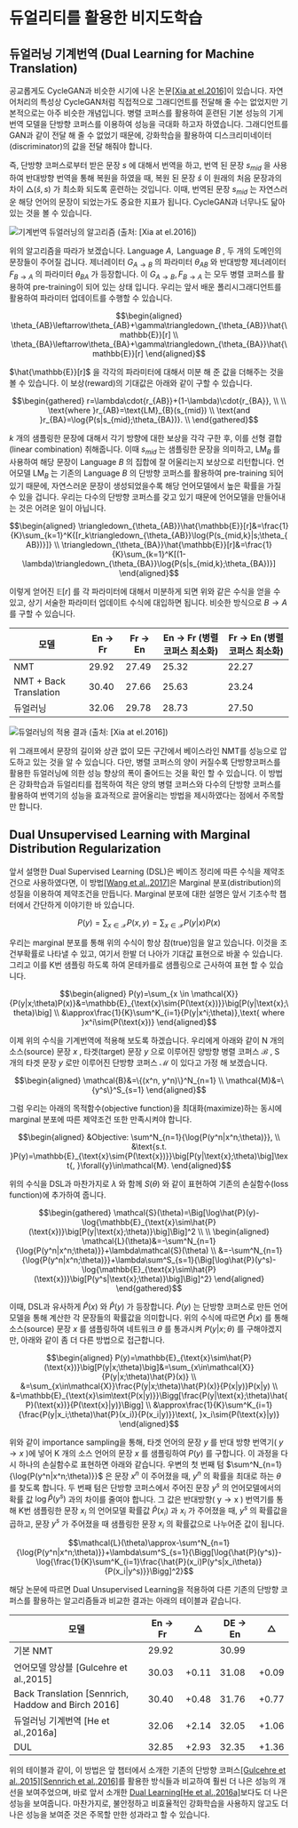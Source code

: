# 듀얼리티를 활용한 비지도학습

## 듀얼러닝 기계번역 (Dual Learning for Machine Translation)

공교롭게도 CycleGAN과 비슷한 시기에 나온 논문[[Xia at el.2016]](https://arxiv.org/pdf/1611.00179.pdf)이 있습니다. 자연어처리의 특성상 CycleGAN처럼 직접적으로 그래디언트를 전달해 줄 수는 없었지만 기본적으로는 아주 비슷한 개념입니다. 병렬 코퍼스를 활용하여 훈련된 기본 성능의 기게 번역 모델을 단방향 코퍼스를 이용하여 성능을 극대화 하고자 하였습니다. 그래디언트를 GAN과 같이 전달 해 줄 수 없었기 때문에, 강화학습을 활용하여 디스크리미네이터(discriminator)의 값을 전달 해줘야 합니다.

즉, 단방향 코퍼스로부터 받은 문장 $s$ 에 대해서 번역을 하고, 번역 된 문장 $s_{mid}$ 을 사용하여 반대방향 번역을 통해 복원을 하였을 때, 복원 된 문장 $\hat{s}$ 이 원래의 처음 문장과의 차이 $\triangle(\hat{s}, s)$ 가 최소화 되도록 훈련하는 것입니다. 이때, 번역된 문장 $s_{mid}$ 는 자연스러운 해당 언어의 문장이 되었는가도 중요한 지표가 됩니다. CycleGAN과 너무나도 닮아있는 것을 볼 수 있습니다.

![기계번역 듀얼러닝의 알고리즘 (출처: [[Xia at el.2016]](https://arxiv.org/pdf/1611.00179.pdf))](../assets/13-03-01.png)

위의 알고리즘을 따라가 보겠습니다. $\text{Language }A,\text{ Language }B$ , 두 개의 도메인의 문장들이 주어질 겁니다. 제너레이터 $G_{A \rightarrow B}$ 의 파라미터 $\theta_{AB}$ 와 반대방향 제너레이터 $F_{B \rightarrow A}$ 의 파라미터 $\theta_{BA}$ 가 등장합니다. 이 $G_{A \rightarrow B}, F_{B \rightarrow A}$ 는 모두 병렬 코퍼스를 활용하여 pre-training이 되어 있는 상태 입니다. 우리는 앞서 배운 폴리시그래디언트를 활용하여 파라미터 업데이트를 수행할 수 있습니다.

$$\begin{aligned}
\theta_{AB}\leftarrow\theta_{AB}+\gamma\triangledown_{\theta_{AB}}\hat{\mathbb{E}}[r] \\
\theta_{BA}\leftarrow\theta_{BA}+\gamma\triangledown_{\theta_{BA}}\hat{\mathbb{E}}[r]
\end{aligned}$$

$\hat{\mathbb{E}}[r]$ 을 각각의 파라미터에 대해서 미분 해 준 값을 더해주는 것을 볼 수 있습니다. 이 보상(reward)의 기대값은 아래와 같이 구할 수 있습니다.

$$\begin{gathered}
r=\lambda\cdot{r_{AB}}+(1-\lambda)\cdot{r_{BA}}, \\
\\
\text{where }r_{AB}=\text{LM}_{B}(s_{mid}) \\
\text{and }r_{BA}=\log{P(s|s_{mid};\theta_{BA})}. \\
\end{gathered}$$

$k$ 개의 샘플링한 문장에 대해서 각기 방향에 대한 보상을 각각 구한 후, 이를 선형 결합(linear combination) 취해줍니다. 이때 $s_{mid}$ 는 샘플링한 문장을 의미하고, $\text{LM}_B$ 를 사용하여 해당 문장이 $\text{Language }B$ 의 집합에 잘 어울리는지 보상으로 리턴합니다. 언어모델 $\text{LM}_B$ 는 기존의 $\text{Language }B$ 의 단방향 코퍼스를 활용하여 pre-training 되어 있기 때문에, 자연스러운 문장이 생성되었을수록 해당 언어모델에서 높은 확률을 가질 수 있을 겁니다. 우리는 다수의 단방향 코퍼스를 갖고 있기 때문에 언어모델을 만들어내는 것은 어려운 일이 아닙니다.

$$\begin{aligned}
\triangledown_{\theta_{AB}}\hat{\mathbb{E}}[r]&=\frac{1}{K}\sum_{k=1}^K{[r_k\triangledown_{\theta_{AB}}\log{P(s_{mid,k}|s;\theta_{AB})}]} \\
\triangledown_{\theta_{BA}}\hat{\mathbb{E}}[r]&=\frac{1}{K}\sum_{k=1}^K[(1-\lambda)\triangledown_{\theta_{BA}}\log{P(s|s_{mid,k};\theta_{BA})}]
\end{aligned}$$

이렇게 얻어진 $\mathbb{E}[r]$ 를 각 파라미터에 대해서 미분하게 되면 위와 같은 수식을 얻을 수 있고, 상기 서술한 파라미터 업데이트 수식에 대입하면 됩니다. 비슷한 방식으로 $B \rightarrow A$ 를 구할 수 있습니다.

|모델|En $\rightarrow$ Fr|Fr $\rightarrow$ En|En $\rightarrow$ Fr (병렬코퍼스 최소화)|Fr $\rightarrow$ En (병렬코퍼스 최소화)|
|-|-|-|-|-|
|NMT|29.92|27.49|25.32|22.27|
|NMT + Back Translation|30.40|27.66|25.63|23.24|
|듀얼러닝|32.06|29.78|28.73|27.50|

<!--
![](../assets/13-03-02.png)
-->

![듀얼러닝의 적용 결과 (출처: [[Xia at el.2016]](https://arxiv.org/pdf/1611.00179.pdf))](../assets/13-03-03.png)

위 그래프에서 문장의 길이와 상관 없이 모든 구간에서 베이스라인 NMT를 성능으로 압도하고 있는 것을 알 수 있습니다. 다만, 병렬 코퍼스의 양이 커질수록 단방향코퍼스를 활용한 듀얼러닝에 의한 성능 향상의 폭이 줄어드는 것을 확인 할 수 있습니다. 이 방법은 강화학습과 듀얼리티를 접목하여 적은 양의 병렬 코퍼스와 다수의 단방향 코퍼스를 활용하여 번역기의 성능을 효과적으로 끌어올리는 방법을 제시하였다는 점에서 주목할 만 합니다.

## Dual Unsupervised Learning with Marginal Distribution Regularization

앞서 설명한 Dual Supervised Learning (DSL)은 베이즈 정리에 따른 수식을 제약조건으로 사용하였다면, 이 방법[[Wang et al.,2017]](https://www.microsoft.com/en-us/research/wp-content/uploads/2017/11/17041-72820-1-SM.pdf)은 Marginal 분포(distribution)의 성질을 이용하여 제약조건을 만듭니다. <comment> Marginal 분포에 대한 설명은 앞서 기초수학 챕터에서 간단하게 이야기한 바 있습니다. </comment>

$$P(y)=\sum_{x \in \mathcal{X}}{P(x,y)}=\sum_{x \in \mathcal{X}}{P(y|x)P(x)}$$

우리는 marginal 분포를 통해 위의 수식이 항상 참(true)임을 알고 있습니다. 이것을 조건부확률로 나타낼 수 있고, 여기서 한발 더 나아가 기대값 표현으로 바꿀 수 있습니다. 그리고 이를 K번 샘플링 하도록 하여 몬테카를로 샘플링으로 근사하여 표현 할 수 있습니다.

$$\begin{aligned}
P(y)=\sum_{x \in \mathcal{X}}{P(y|x;\theta)P(x)}&=\mathbb{E}_{\text{x}\sim{P(\text{x})}}\big[P(y|\text{x};\theta)\big] \\
&\approx\frac{1}{K}\sum^K_{i=1}{P(y|x^i;\theta)},\text{ where }x^i\sim{P(\text{x})}
\end{aligned}$$

이제 위의 수식을 기계번역에 적용해 보도록 하겠습니다. 우리에게 아래와 같이 N 개의 소스(source) 문장 $x$ , 타겟(target) 문장 $y$ 으로 이루어진 양방향 병렬 코퍼스 $\mathcal{B}$ , S 개의 타겟 문장 $y$ 로만 이루어진 단방향 코퍼스 $\mathcal{M}$ 이 있다고 가정 해 보겠습니다.

$$\begin{aligned}
\mathcal{B}&=\{(x^n, y^n)\}^N_{n=1} \\
\mathcal{M}&=\{y^s\}^S_{s=1}
\end{aligned}$$

그럼 우리는 아래의 목적함수(objective function)을 최대화(maximize)하는 동시에 marginal 분포에 따른 제약조건 또한 만족시켜야 합니다.

$$\begin{aligned}
&Objective: \sum^N_{n=1}{\log{P(y^n|x^n;\theta)}}, \\
&\text{s.t. }P(y)=\mathbb{E}_{\text{x}\sim{P(\text{x})}}\big[P(y|\text{x};\theta)\big]\text{, }\forall{y}\in\mathcal{M}.
\end{aligned}$$

위의 수식을 DSL과 마찬가지로 $\lambda$ 와 함께 $S(\theta)$ 와 같이 표현하여 기존의 손실함수(loss function)에 추가하여 줍니다.

$$\begin{gathered}
\mathcal{S}(\theta)=\Big[\log\hat{P}(y)-\log{\mathbb{E}_{\text{x}\sim\hat{P}(\text{x})}\big[P(y|\text{x};\theta)}\big]\Big]^2 \\
\\
\begin{aligned}
\mathcal{L}(\theta)&=-\sum^N_{n=1}{\log{P(y^n|x^n;\theta)}}+\lambda\mathcal{S}(\theta) \\
&=-\sum^N_{n=1}{\log{P(y^n|x^n;\theta)}}+\lambda\sum^S_{s=1}{\Big[\log\hat{P}(y^s)-\log{\mathbb{E}_{\text{x}\sim\hat{P}(\text{x})}\big[P(y^s|\text{x};\theta)}\big]\Big]^2}
\end{aligned}
\end{gathered}$$

이때, DSL과 유사하게 $\hat{P}(x)$ 와 $\hat{P}(y)$ 가 등장합니다. $\hat{P}(y)$ 는 단방향 코퍼스로 만든 언어모델을 통해 계산한 각 문장들의 확률값을 의미합니다. 위의 수식에 따르면 $\hat{P}(x)$ 를 통해 소스(source) 문장 $x$ 를 샘플링하여 네트워크 $\theta$ 를 통과시켜 $P(y|x;\theta)$ 를 구해야겠지만, 아래와 같이 좀 더 다른 방법으로 접근합니다.

$$\begin{aligned}
P(y)=\mathbb{E}_{\text{x}\sim\hat{P}(\text{x})}\big[P(y|x;\theta)\big]&=\sum_{x\in\mathcal{X}}{P(y|x;\theta)\hat{P}(x)} \\
&=\sum_{x\in\mathcal{X}}\frac{P(y|x;\theta)\hat{P}(x)}{P(x|y)}P(x|y) \\
&=\mathbb{E}_{\text{x}\sim\text{P(x|y)}}\Bigg[\frac{P(y|\text{x};\theta)\hat{P}(\text{x})}{P(\text{x}|y)}\Bigg] \\
&\approx\frac{1}{K}\sum^K_{i=1}{\frac{P(y|x_i;\theta)\hat{P}(x_i)}{P(x_i|y)}}\text{, }x_i\sim{P(\text{x}|y)}
\end{aligned}$$

위와 같이 importance sampling을 통해, 타겟 언어의 문장 $y$ 를 반대 방향 번역기( $y\rightarrow{x}$ )에 넣어 K 개의 소스 언어의 문장 $x$ 를 샘플링하여 $P(y)$ 를 구합니다. 이 과정을 다시 하나의 손실함수로 표현하면 아래와 같습니다. 우변의 첫 번째 텀 $\sum^N_{n=1}{\log{P(y^n|x^n;\theta)}}$ 은 문장 $x^n$ 이 주어졌을 때, $y^n$ 의 확률을 최대로 하는 $\theta$ 를 찾도록 합니다. 두 번째 텀은 단방향 코퍼스에서 주어진 문장 $y^s$ 의 언어모델에서의 확률 값 $\log{\hat{P}(y^s)}$ 과의 차이를 줄여야 합니다. 그 값은 반대방향( $\text{y}\rightarrow\text{x}$ ) 번역기를 통해 K번 샘플링한 문장 $x_i$ 의 언어모델 확률값 $\hat{P}(x_i)$ 과 $x_i$ 가 주어졌을 때, $y^s$ 의 확률값을 곱하고, 문장 $y^s$ 가 주어졌을 때 샘플링한 문장 $x_i$ 의 확률값으로 나누어준 값이 됩니다.

$$\mathcal{L}(\theta)\approx-\sum^N_{n=1}{\log{P(y^n|x^n;\theta)}}+\lambda\sum^S_{s=1}{\Bigg[\log{\hat{P}(y^s)}-\log{\frac{1}{K}\sum^K_{i=1}\frac{\hat{P}(x_i)P(y^s|x_i\theta)}{P(x_i|y^s)}}\Bigg]^2}$$

해당 논문에 따르면 Dual Unsupervised Learning을 적용하여 다른 기존의 단방향 코퍼스를 활용하는 알고리즘들과 비교한 결과는 아래의 테이블과 같습니다.

|모델|En $\rightarrow$ Fr| $\triangle$ |DE $\rightarrow$ En| $\triangle$ |
|-|-|-|-|-|
|기본 NMT|29.92||30.99||
|언어모델 앙상블 [Gulcehre et al.,2015]|30.03|+0.11|31.08|+0.09|
|Back Translation [Sennrich, Haddow and Birch 2016]|30.40|+0.48|31.76|+0.77|
|듀얼러닝 기계번역 [He et al.,2016a]|32.06|+2.14|32.05|+1.06|
|DUL|32.85|+2.93|32.35|+1.36|

<!--
![](../assets/13-03-04.png)
-->

위의 테이블과 같이, 이 방법은 앞 챕터에서 소개한 기존의 단방향 코퍼스[[Gulcehre et al.,2015]](https://arxiv.org/abs/1503.03535)[[Sennrich et al.,2016]](https://arxiv.org/abs/1511.06709)를 활용한 방식들과 비교하여 훨씬 더 나은 성능의 개선을 보여주었으며, 바로 앞서 소개한 [Dual Learning[He et al.,2016a]](https://arxiv.org/pdf/1611.00179.pdf)보다도 더 나은 성능을 보여줍니다. 마찬가지로, 불안정하고 비효율적인 강화학습을 사용하지 않고도 더 나은 성능을 보여준 것은 주목할 만한 성과라고 할 수 있습니다.

<!--
### 쉬어가기: 임포턴스 샘플링 (Importance Sampling)

Importance 샘플링은 기존의 샘플링하던 분포가 아닌 다른 분포에서 샘플링을 하는 것을 이릅니다. 따라서 윗변과 아랫변에 샘플링하고자 하는 분포 q를 곱해주게 됩니다.

$$\begin{gathered}
\begin{aligned}
\mathbb{E}_{\text{x}\sim{p(\text{x})}}\big[f(\text{x})\big]&=\int_{x}{f(x)p(x)}{dx} \\
&=\int_{x}{\Big( f(x)\frac{p(x)}{q(x)}\Big)\cdot{q(x)}}{dx} \\
&=\mathbb{E}_{\text{x}\sim{q(\text{x})}}\Big[f(\text{x})\frac{p(\text{x})}{q(\text{x})}\Big],
\end{aligned} \\
\forall{q}\text{ (pdf) s.t. }q(x)=0\implies{p(x)=0} \\
\\
w(x)=\frac{p(x)}{q(x)} \\
\begin{aligned}
\mathbb{E}_{\text{x}\sim{q(\text{x})}}\Big[f(\text{x})\frac{p(\text{x})}{q(\text{x})}\Big]&\approx\frac{1}{k}\sum_{i=1}^{k}{f(x_i)\frac{p(x_i)}{q(x_i)}} \\
&=\frac{1}{k}\sum_{i=1}^{k}{f(x_i)w(x_i)} \\
\end{aligned} \\
\text{where }x_i\sim{q(\text{x})}.
\end{gathered}$$
-->
